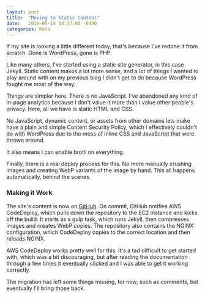 ```yaml
---
layout: post
title:  "Moving to Static Content"
date:   2016-05-15 14:37:00 -0400
categories: Meta
---
```


If my site is looking a little different today, that's because I've redone it
from scratch. Gone is WordPress, gone is PHP.

Like many others, I've started using a static site generator, in this case Jekyll.
Static content makes a lot more sense, and a lot of things I wanted to play
around with on my previous blog I didn't get to do because WordPress fought me
most of the way.

Things are simpler here. There is no JavaScript. I've abandoned any kind
of in-page analytics because I don't value it more than I value other people's
privacy. Here, all we have is static HTML and CSS.

No JavaScript, dynamic content, or assets from other domains lets make have a
plain and simple Content Security Policy, which I effectively couldn't do with
WordPress due to the mess of inline CSS and JavaScript that were thrown around.

It also means I can enable brotli on everything.

Finally, there is a real deploy process for this. No more manually crushing images
and creating WebP variants of the image by hand. This all happens automatically,
behind the scenes.

### Making it Work

The site's content is now on [GitHub][1]. On commit, GitHub notifies AWS CodeDeploy,
which pulls down the repository to the EC2 instance and kicks off the build. It
starts as a gulp task, which runs Jekyll, then compresses images and creates WebP
copies. The repository also contains the NGINX configuration, which CodeDeploy
copies to the correct location and then reloads NGINX.

AWS CodeDeploy works pretty well for this. It's a tad difficult to get started
with, which was a bit discouraging, but after reading the documentation through
a few times it eventually clicked and I was able to get it working correctly.  

The migration has left some things missing, for now, such as comments, but
eventually I'll bring those back.

[1]: https://github.com/vcsjones/vcsjones.com